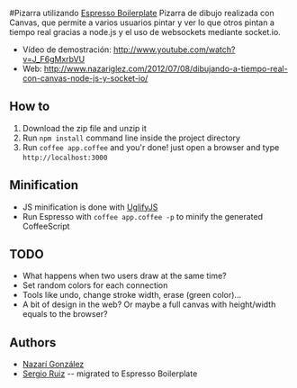#Pizarra utilizando [Espresso Boilerplate](https://github.com/julien/espresso-boilerplate)
Pizarra de dibujo realizada con Canvas, que permite a varios usuarios pintar y ver lo que otros pintan a tiempo real gracias a node.js y el uso de websockets mediante socket.io.

- Vídeo de demostración: http://www.youtube.com/watch?v=J_F6gMxrbVU
- Web: http://www.nazariglez.com/2012/07/08/dibujando-a-tiempo-real-con-canvas-node-js-y-socket-io/

## How to
1. Download the zip file and unzip it
2. Run `npm install` command line inside the project directory
3. Run `coffee app.coffee` and you'r done! just open a browser and type `http://localhost:3000`

## Minification
- JS minification is done with [UglifyJS](https://github.com/mishoo/UglifyJS)
- Run Espresso with `coffee app.coffee -p` to minify the generated CoffeeScript

## TODO
- What happens when two users draw at the same time?
- Set random colors for each connection
- Tools like undo, change stroke width, erase (green color)...
- A bit of design in the web? Or maybe a full canvas with height/width equals to the browser?

## Authors
- [Nazarí González](http://twitter.com/Nazariglez)
- [Sergio Ruiz](http://twitter.com/serginator) -- migrated to Espresso Boilerplate